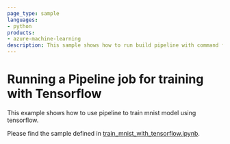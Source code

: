 ```yaml
---
page_type: sample
languages:
- python
products:
- azure-machine-learning
description: This sample shows how to run build pipeline with command function.
---
```


# Running a Pipeline job for training with Tensorflow
This example shows how to use pipeline to train mnist model using tensorflow.

Please find the sample defined in [train_mnist_with_tensorflow.ipynb](train_mnist_with_tensorflow.ipynb).